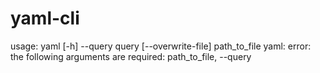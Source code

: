 # yaml-cli

usage: yaml [-h] --query query [--overwrite-file] path_to_file
yaml: error: the following arguments are required: path_to_file, --query
